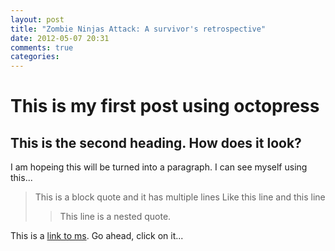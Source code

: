 ```yaml
---
layout: post
title: "Zombie Ninjas Attack: A survivor's retrospective"
date: 2012-05-07 20:31
comments: true
categories: 
---
```


# This is my first post using octopress
## This is the second heading. How does it look?

I am hopeing this will be turned into a paragraph. I can see myself using this...

> This is a block quote
> and it has multiple lines
> Like this line
> and this line
>> This line is a nested quote.


This is a [link to ms](http://microsoft.com). Go ahead, click on it...




